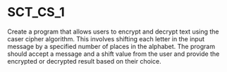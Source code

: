 # SCT_CS_1
Create a program that allows users to encrypt and decrypt text using the caser cipher algorithm. This involves shifting each letter in the input message by a specified number of places in the alphabet. The program should accept a message and a shift value from the user and provide the encrypted or decrypted result based on their choice.
